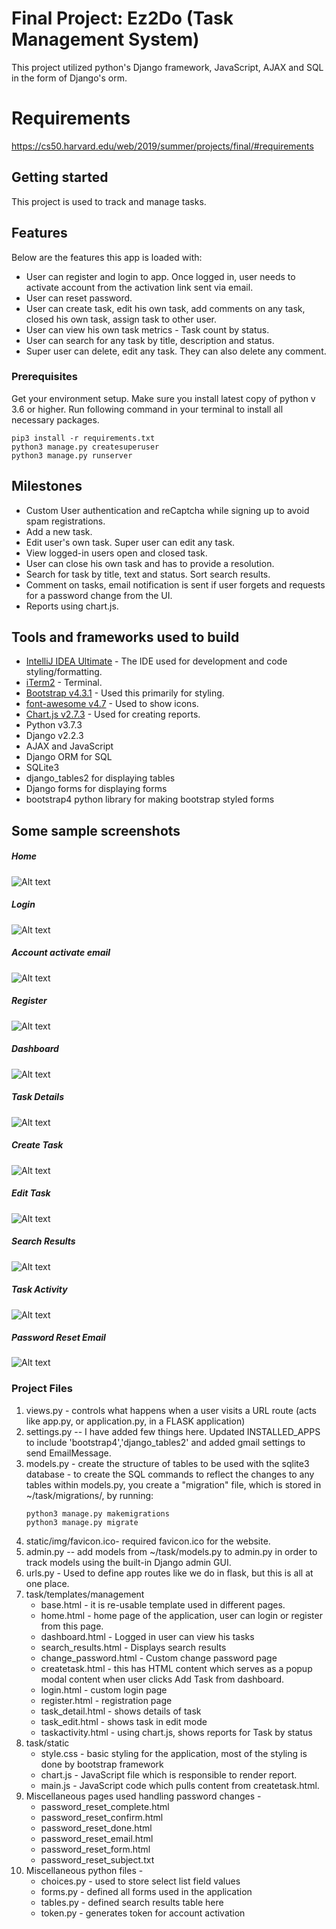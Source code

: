 # Final Project: Ez2Do (Task Management System)

This project utilized python's Django framework, JavaScript, AJAX and SQL in the form of Django's orm.

# Requirements
https://cs50.harvard.edu/web/2019/summer/projects/final/#requirements

## Getting started 
This project is used to track and manage tasks.

## Features

Below are the features this app is loaded with:
* User can register and login to app. Once logged in, user needs to activate account from the activation link sent via email.
* User can reset password.
* User can create task, edit his own task, add comments on any task, closed his own task, assign task to other user.
* User can view his own task metrics - Task count by status.
* User can search for any task by title, description and status.
* Super user can delete, edit any task. They can also delete any comment.

### Prerequisites

Get your environment setup. Make sure you install latest copy of python v 3.6 or higher. Run following command in your terminal to install all necessary packages.

```
pip3 install -r requirements.txt
python3 manage.py createsuperuser
python3 manage.py runserver
```

## Milestones

* Custom User authentication and reCaptcha while signing up to avoid spam registrations.
* Add a new task.
* Edit user's own task. Super user can edit any task.
* View logged-in users open and closed task.
* User can close his own task and has to provide a resolution.
* Search for task by title, text and status. Sort search results.
* Comment on tasks, email notification is sent if user forgets and requests for a password change from the UI.
* Reports using chart.js.


## Tools and frameworks used to build

* [IntelliJ IDEA Ultimate](https://www.jetbrains.com/idea/) - The IDE used for development and code styling/formatting.
* [iTerm2](https://www.iterm2.com/) - Terminal.
* [Bootstrap v4.3.1](https://getbootstrap.com/) - Used this primarily for styling.
* [font-awesome v4.7](https://fontawesome.com/v4.7.0/) - Used to show icons.
* [Chart.js v2.7.3](https://www.chartjs.org/docs/latest/getting-started/) - Used for creating reports.
* Python v3.7.3
* Django v2.2.3
* AJAX and JavaScript
* Django ORM for SQL
* SQLite3
* django_tables2 for displaying tables
* Django forms for displaying forms
* bootstrap4 python library for making bootstrap styled forms

## Some sample screenshots
##### Home
![Alt text](/../master/examples/home_page.png?raw=true "Home")
##### Login
![Alt text](/../master/examples/login.png?raw=true "Login")
##### Account activate email
![Alt text](/../master/examples/account_activate.png?raw=true "Account activate email")
##### Register
![Alt text](/../master/examples/register.png?raw=true "Login")
##### Dashboard
![Alt text](/../master/examples/dashboard.png?raw=true "Dashboard")
##### Task Details
![Alt text](/../master/examples/task_details.png?raw=true "Task Details")
##### Create Task
![Alt text](/../master/examples/createtask.png?raw=true "Create Task")
##### Edit Task
![Alt text](/../master/examples/edit_task.png?raw=true "Edit Task")
##### Search Results
![Alt text](/../master/examples/search_results.png?raw=true "Search Results")
##### Task Activity
![Alt text](/../master/examples/task_activity.png?raw=true "Task Activity")
##### Password Reset Email
![Alt text](/../master/examples/password_reset_email.png?raw=true "Password Reset Email")

### Project Files
1. views.py - controls what happens when a user visits a URL route (acts like app.py, or application.py, in a FLASK application)
2. settings.py -- I have added few things here. Updated INSTALLED_APPS to include 'bootstrap4','django_tables2' and added gmail settings to send EmailMessage.
3. models.py -  create the structure of tables to be used with the sqlite3 database - to create the SQL commands to reflect the changes to any tables within models.py, you create a "migration" file, which is stored in ~/task/migrations/, by running:
    ```
    python3 manage.py makemigrations
    python3 manage.py migrate
    ```
4. static/img/favicon.ico- required favicon.ico for the website.
5. admin.py -- add models from ~/task/models.py to admin.py in order to track models using the built-in Django admin GUI.
6. urls.py - Used to define app routes like we do in flask, but this is all at one place.
7. task/templates/management
    * base.html - it is re-usable template used in different pages.
    * home.html - home page of the application, user can login or register from this page.
    * dashboard.html - Logged in user can view his tasks
    * search_results.html - Displays search results
    * change_password.html - Custom change password page
    * createtask.html - this has HTML content which serves as a popup modal content when user clicks Add Task from dashboard.
    * login.html - custom login page
    * register.html - registration page
    * task_detail.html - shows details of task
    * task_edit.html - shows task in edit mode
    * taskactivity.html - using chart.js, shows reports for Task by status
8. task/static
    * style.css - basic styling for the application, most of the styling is done by bootstrap framework
    * chart.js - JavaScript file which is responsible to render report.
    * main.js - JavaScript code which pulls content from createtask.html.
9. Miscellaneous pages used handling password changes - 
     - password_reset_complete.html 
     - password_reset_confirm.html 
     - password_reset_done.html 
     - password_reset_email.html
     - password_reset_form.html 
     - password_reset_subject.txt 
10. Miscellaneous python files - 
    - choices.py - used to store select list field values
    -  forms.py - defined all forms used in the application
    -  tables.py - defined search results table here
    -  token.py - generates token for account activation